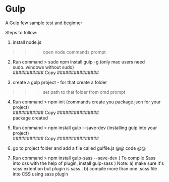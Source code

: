 # Gulp
A Gulp few sample test and beginner 

Steps to follow: 

1) install node.js 
 >>> open node commands prompt

2) Run command > sudo npm install gulp -g (only mac users need sudo..windows without sudo)                                                  
  ########### Copy ############### 

3) create a gulp project - for that create a folder
 >>> set path to that folder from cmd prompt

4) Run command > npm init (commands create you package.json for your project)                                                              
  ########### Copy ###############  
  package created

5) Run command > npm install gulp --save-dev (installing gulp into your project)                                                             
  ########### Copy ############### 

6) go to project folder and add a file called gulfile.js
  @@ code @@

7) Run command > npm install gulp-sass --save-dev ( To compile Sass into css with the help of plugin, install gulp-sass )
Note: a) make sure it's scss extention but plugin is sass..
      b) compile more than one .scss file into CSS using sass plugin









